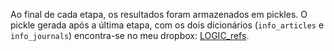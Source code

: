 Ao final de cada etapa, os resultados foram armazenados em pickles. O pickle gerada após a última etapa, com os dois dicionários (`info_articles` e `info_journals`) encontra-se no meu dropbox: [LOGIC_refs](https://www.dropbox.com/s/i9v25mebqyiohiz/LOGIC_REFS.pickle?dl=0).
